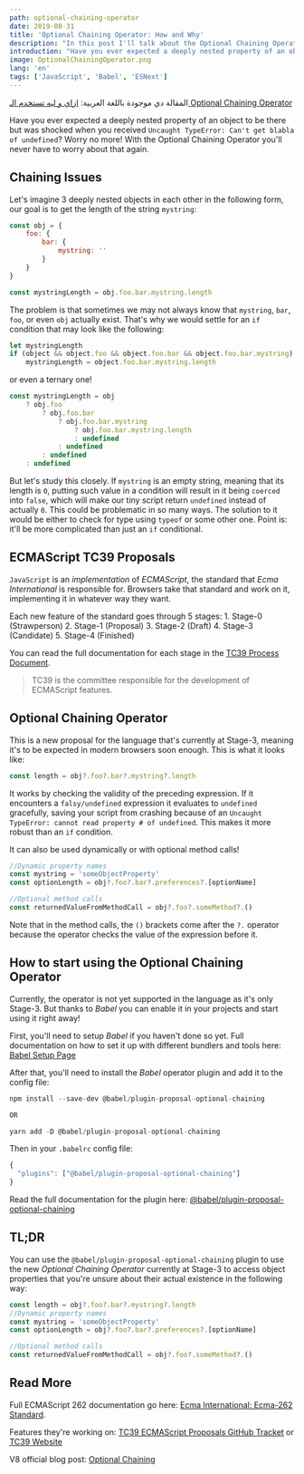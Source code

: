 ```yaml
---
path: optional-chaining-operator
date: 2019-08-31
title: 'Optional Chaining Operator: How and Why'
description: "In this post I'll talk about the Optional Chaining Operator and how to get rid of complex object property lookups"
introduction: "Have you ever expected a deeply nested property of an object to be there but was shocked when you received `Uncaught TypeError: Can't get blabla of undefined`? Worry no more!"
image: OptionalChainingOperator.png
lang: 'en'
tags: ['JavaScript', 'Babel', 'ESNext']
---
```


المقالة دي موجودة باللغة العربية: [ازاي و ليه تستخدم الـ Optional Chaining Operator](/blog/optional-chaining-operator-ar/)

Have you ever expected a deeply nested property of an object to be there but was shocked when you received `Uncaught TypeError: Can't get blabla of undefined`? Worry no more! With the Optional Chaining Operator you'll never have to worry about that again.

## Chaining Issues

Let's imagine 3 deeply nested objects in each other in the following form, our goal is to get the length of the string `mystring`:

```js
const obj = {
	foo: {
		bar: {
			mystring: ''
		}
	}
}

const mystringLength = obj.foo.bar.mystring.length
```

The problem is that sometimes we may not always know that `mystring`, `bar`, `foo`, or even `obj` actually exist. That's why we would settle for an `if` condition that may look like the following:

```js
let mystringLength
if (object && object.foo && object.foo.bar && object.foo.bar.mystring)
	mystringLength = object.foo.bar.mystring.length
```

or even a ternary one!

```js
const mystringLength = obj
	? obj.foo
		? obj.foo.bar
			? obj.foo.bar.mystring
				? obj.foo.bar.mystring.length
				: undefined
			: undefined
		: undefined
	: undefined
```

But let's study this closely. If `mystring` is an empty string, meaning that its length is `0`, putting such value in a condition will result in it being `coerced` into `false`, which will make our tiny script return `undefined` instead of actually `0`. This could be problematic in so many ways. The solution to it would be either to check for type using `typeof` or some other one. Point is: it'll be more complicated than just an `if` conditional.

## ECMAScript TC39 Proposals

`JavaScript` is an _implementation_ of _ECMAScript_, the standard that _Ecma International_ is responsible for. Browsers take that standard and work on it, implementing it in whatever way they want.

Each new feature of the standard goes through 5 stages:
1\. Stage-0 (Strawperson)
2\. Stage-1 (Proposal)
3\. Stage-2 (Draft)
4\. Stage-3 (Candidate)
5\. Stage-4 (Finished)

You can read the full documentation for each stage in the [TC39 Process Document](https://tc39.es/process-document/).

> <span>TC39 is the committee responsible for the development of ECMAScript features.</span>

## Optional Chaining Operator

This is a new proposal for the language that's currently at Stage-3, meaning it's to be expected in modern browsers soon enough. This is what it looks like:

```js
const length = obj?.foo?.bar?.mystring?.length
```

It works by checking the validity of the preceding expression. If it encounters a `falsy/undefined` expression it evaluates to `undefined` gracefully, saving your script from crashing because of an `Uncaught TypeError: cannot read property # of undefined`. This makes it more robust than an `if` condition.

It can also be used dynamically or with optional method calls!

```js
//Dynamic property names
const mystring = 'someObjectProperty'
const optionLength = obj?.foo?.bar?.preferences?.[optionName]

//Optional method calls
const returnedValueFromMethodCall = obj?.foo?.someMethod?.()
```

Note that in the method calls, the `()` brackets come after the `?.` operator because the operator checks the value of the expression before it.

## How to start using the Optional Chaining Operator

Currently, the operator is not yet supported in the language as it's only Stage-3. But thanks to _Babel_ you can enable it in your projects and start using it right away!

First, you'll need to setup _Babel_ if you haven't done so yet. Full documentation on how to set it up with different bundlers and tools here: [Babel Setup Page](https://babeljs.io/setup)

After that, you'll need to install the _Babel_ operator plugin and add it to the config file:

```js
npm install --save-dev @babel/plugin-proposal-optional-chaining

OR

yarn add -D @babel/plugin-proposal-optional-chaining
```

Then in your `.babelrc` config file:

```js
{
  "plugins": ["@babel/plugin-proposal-optional-chaining"]
}
```

Read the full documentation for the plugin here: [@babel/plugin-proposal-optional-chaining](https://babeljs.io/docs/en/babel-plugin-proposal-optional-chaining)

## TL;DR

You can use the `@babel/plugin-proposal-optional-chaining` plugin to use the new _Optional Chaining Operator_ currently at Stage-3 to access object properties that you're unsure about their actual existence in the following way:

```js
const length = obj?.foo?.bar?.mystring?.length
//Dynamic property names
const mystring = 'someObjectProperty'
const optionLength = obj?.foo?.bar?.preferences?.[optionName]

//Optional method calls
const returnedValueFromMethodCall = obj?.foo?.someMethod?.()
```

## Read More

Full ECMAScript 262 documentation go here: [Ecma International: Ecma-262 Standard](https://www.ecma-international.org/publications/standards/Ecma-262.htm).

Features they're working on: [TC39 ECMAScript Proposals GitHub Tracket](https://github.com/tc39/proposals) or [TC39 Website](https://tc39.es/)

V8 official blog post: [Optional Chaining](https://v8.dev/features/optional-chaining)
